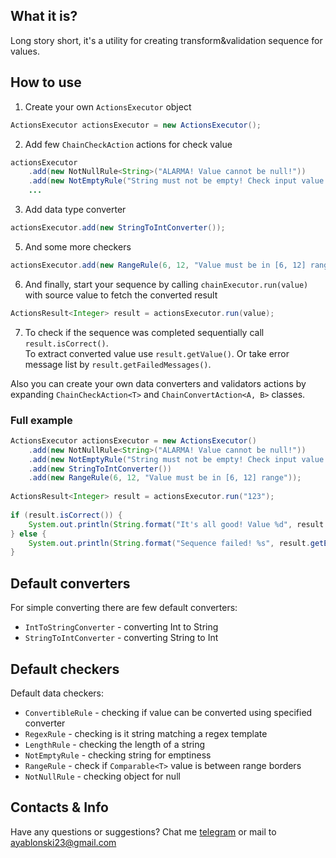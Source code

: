 
## What it is?  
Long story short, it's a utility for creating transform&validation sequence for values.  
    
## How to use  
1. Create your own `ActionsExecutor` object  
```java  
ActionsExecutor actionsExecutor = new ActionsExecutor();  
```  
2. Add few `ChainCheckAction` actions for check value  
```java  
actionsExecutor  
    .add(new NotNullRule<String>("ALARMA! Value cannot be null!"))
    .add(new NotEmptyRule("String must not be empty! Check input value.")) 
    ...
 ```  
 
3. Add data type converter  
```java  
actionsExecutor.add(new StringToIntConverter());  
```  
5. And some more checkers  
```java  
actionsExecutor.add(new RangeRule(6, 12, "Value must be in [6, 12] range"));  
```  
6. And finally, start your sequence by calling `chainExecutor.run(value)` with source value to fetch the converted result  

```java  
ActionsResult<Integer> result = actionsExecutor.run(value); 
```  

7. To check if the sequence was completed sequentially call `result.isCorrect()`.   
To extract converted value use `result.getValue()`. Or take error message list by `result.getFailedMessages()`.  
  
Also you can create your own data converters and validators actions by expanding `ChainCheckAction<T>` and `ChainConvertAction<A, B>` classes.  
    
### Full example
```java
ActionsExecutor actionsExecutor = new ActionsExecutor()  
    .add(new NotNullRule<String>("ALARMA! Value cannot be null!"))
    .add(new NotEmptyRule("String must not be empty! Check input value."))
    .add(new StringToIntConverter())
    .add(new RangeRule(6, 12, "Value must be in [6, 12] range"));
  
ActionsResult<Integer> result = actionsExecutor.run("123");  
  
if (result.isCorrect()) {  
    System.out.println(String.format("It's all good! Value %d", result.getValue()));  
} else {  
    System.out.println(String.format("Sequence failed! %s", result.getErrorMessage()));  
}
```

## Default converters  
For simple converting there are few default converters:  
* `IntToStringConverter` - converting Int to String  
* `StringToIntConverter` - converting String to Int   
  
## Default checkers  
Default data checkers:  
* `ConvertibleRule` - checking if value can be converted using specified converter
* `RegexRule` - checking is it string matching a regex template
* `LengthRule` - checking the length of a string  
* `NotEmptyRule` - checking string for emptiness  
* `RangeRule` - check if `Comparable<T>` value is between range borders  
* `NotNullRule` - checking object for null  
  
## Contacts & Info  
Have any questions or suggestions? Chat me [telegram](https://t.me/wiski_w) or mail to ayablonski23@gmail.com